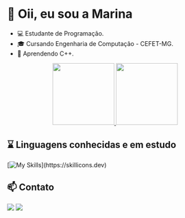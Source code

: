 # 💫 Oii, eu sou a Marina


- 💻 Estudante de Programação.
- 🎓 Cursando Engenharia de Computação - CEFET-MG.
- 🌱 Aprendendo C++.
  
<div align="center">
    <a href="https://github.com/marinastefane">
      <img height="144em" src="https://github-readme-stats.vercel.app/api?username=marinastefane&theme=omni&show_icons=true"/>
      <img height="144em" src="https://github-readme-stats.vercel.app/api/top-langs/?username=marinastefane&layout=compact&langs-count=7&theme=omni"/>
    </a>
</div>

## ⌛ Linguagens conhecidas e em estudo
          
[![My Skills](https://skillicons.dev/icons?i=cpp,c,java,javascript,html,css,)](https://skillicons.dev)

## 📫 Contato

<a href = "mailto:marinadelfino03@gmail.com"><img loading="lazy" src="https://img.shields.io/badge/Gmail-D14836?style=for-the-badge&logo=gmail&logoColor=white" target="_blank"></a>
<a href="https://www.linkedin.com/in/marinastefane" target="_blank"><img loading="lazy" src="https://img.shields.io/badge/-LinkedIn-%230077B5?style=for-the-badge&logo=linkedin&logoColor=white" target="_blank"></a>   


